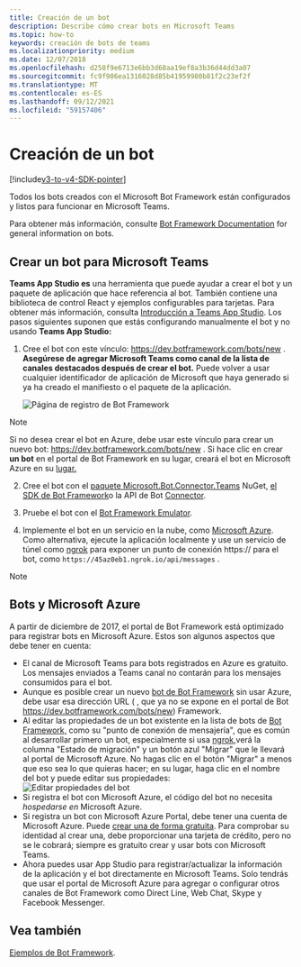 ```yaml
---
title: Creación de un bot
description: Describe cómo crear bots en Microsoft Teams
ms.topic: how-to
keywords: creación de bots de teams
ms.localizationpriority: medium
ms.date: 12/07/2018
ms.openlocfilehash: d258f9e6713e6bb3d68aa19ef8a3b36d44dd3a07
ms.sourcegitcommit: fc9f906ea1316028d85b41959980b81f2c23ef2f
ms.translationtype: MT
ms.contentlocale: es-ES
ms.lasthandoff: 09/12/2021
ms.locfileid: "59157406"
---
```

# <a name="create-a-bot"></a>Creación de un bot

[!include[v3-to-v4-SDK-pointer](~/includes/v3-to-v4-pointer-bots.md)]

Todos los bots creados con el Microsoft Bot Framework están configurados y listos para funcionar en Microsoft Teams.

Para obtener más información, consulte [Bot Framework Documentation](/azure/bot-service/?view=azure-bot-service-3.0&preserve-view=true) for general information on bots.

## <a name="create-a-bot-for-microsoft-teams"></a>Crear un bot para Microsoft Teams

**Teams App Studio es** una herramienta que puede ayudar a crear el bot y un paquete de aplicación que hace referencia al bot. También contiene una biblioteca de control React y ejemplos configurables para tarjetas. Para obtener más información, consulta [Introducción a Teams App Studio](~/concepts/build-and-test/app-studio-overview.md). Los pasos siguientes suponen que estás configurando manualmente el bot y no usando **Teams App Studio:**

1. Cree el bot con este vínculo: https://dev.botframework.com/bots/new . **Asegúrese de agregar Microsoft Teams como canal de la lista de canales destacados después de crear el bot.** Puede volver a usar cualquier identificador de aplicación de Microsoft que haya generado si ya ha creado el manifiesto o el paquete de la aplicación.

   ![Página de registro de Bot Framework](~/assets/images/bots/bfregister.png)

> [!NOTE]
> Si no desea crear el bot en  Azure, debe usar este vínculo para crear un nuevo bot: https://dev.botframework.com/bots/new . Si hace clic en crear **un bot** en el portal de Bot Framework en su lugar, creará el bot en Microsoft Azure en su [lugar.](#bots-and-microsoft-azure)

2. Cree el bot con el [paquete Microsoft.Bot.Connector.Teams](https://www.nuget.org/packages/Microsoft.Bot.Connector.Teams) NuGet, [el SDK de Bot Framework](https://github.com/microsoft/botframework-sdk)o la API de Bot [Connector](/bot-framework/rest-api/bot-framework-rest-connector-api-reference).

3. Pruebe el bot con el [Bot Framework Emulator](/bot-framework/debug-bots-emulator).

4. Implemente el bot en un servicio en la nube, como [Microsoft Azure](https://azure.microsoft.com/). Como alternativa, ejecute la aplicación localmente y use un servicio de túnel como [ngrok](https://ngrok.com) para exponer un punto de conexión https:// para el bot, como `https://45az0eb1.ngrok.io/api/messages` .

> [!NOTE]
> ## <a name="bots-and-microsoft-azure"></a>Bots y Microsoft Azure
> A partir de diciembre de 2017, el portal de Bot Framework está optimizado para registrar bots en Microsoft Azure. Estos son algunos aspectos que debe tener en cuenta:
>
> * El canal de Microsoft Teams para bots registrados en Azure es gratuito. Los mensajes enviados a Teams canal no contarán para los mensajes consumidos para el bot.
> * Aunque es posible crear un nuevo [bot de Bot Framework](https://dev.botframework.com/bots/new) sin usar Azure, debe usar esa dirección URL ( , que ya no se expone en el portal de Bot https://dev.botframework.com/bots/new) Framework.
> * Al editar las propiedades de un bot existente en la lista de bots de [Bot Framework,](https://dev.botframework.com/bots) como su "punto de conexión de mensajería", que es común al desarrollar primero un bot, especialmente si usa [ngrok,](https://ngrok.com)verá la columna "Estado de migración" y un botón azul "Migrar" que le llevará al portal de Microsoft Azure. No hagas clic en el botón "Migrar" a menos que eso sea lo que quieras hacer; en su lugar, haga clic en el nombre del bot y puede editar sus propiedades:</br>
   ![Editar propiedades del bot](~/assets/images/bots/bf-migrate-bot-to-azure.png)
> * Si registra el bot con Microsoft Azure, el código del bot no necesita *hospedarse en* Microsoft Azure.
> * Si registra un bot con Microsoft Azure Portal, debe tener una cuenta de Microsoft Azure. Puede [crear una de forma gratuita](https://azure.microsoft.com/free/). Para comprobar su identidad al crear una, debe proporcionar una tarjeta de crédito, pero no se le cobrará; siempre es gratuito crear y usar bots con Microsoft Teams.
> * Ahora puedes usar App Studio para registrar/actualizar la información de la aplicación y el bot directamente en Microsoft Teams. Solo tendrás que usar el portal de Microsoft Azure para agregar o configurar otros canales de Bot Framework como Direct Line, Web Chat, Skype y Facebook Messenger.

## <a name="see-also"></a>Vea también

[Ejemplos de Bot Framework](https://github.com/Microsoft/BotBuilder-Samples/blob/master/README.md).